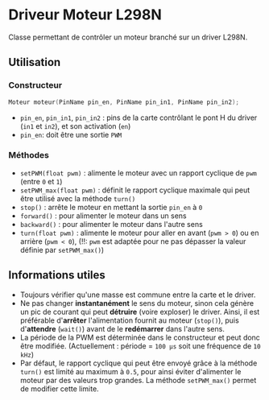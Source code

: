 # Driveur Moteur L298N

Classe permettant de contrôler un moteur branché sur un driver L298N.

## Utilisation

### Constructeur
```c
Moteur moteur(PinName pin_en, PinName pin_in1, PinName pin_in2);
```

- `pin_en`, `pin_in1`, `pin_in2` : pins de la carte contrôlant le pont H du driver (`in1` et `in2`), et son activation (`en`)
- `pin_en`: doit être une sortie `PWM`

### Méthodes

- `setPWM(float pwm)` : alimente le moteur avec un rapport cyclique de `pwm` (entre `0` et `1`)
- `setPWM_max(float pwm)` : définit le rapport cyclique maximale qui peut être utilisé avec la méthode `turn()`
- `stop()` : arrête le moteur en mettant la sortie `pin_en` à `0`
- `forward()` : pour alimenter le moteur dans un sens
- `backward()` : pour alimenter le moteur dans l'autre sens
- `turn(float pwm)` : alimente le moteur pour aller en avant (`pwm > 0`) ou en arrière (`pwm < 0`), (!!: `pwm` est adaptée pour ne pas dépasser la valeur définie par `setPWM_max()`)


## Informations utiles
- Toujours vérifier qu'une masse est commune entre la carte et le driver.
- Ne pas changer **instantanément** le sens du moteur, sinon cela génère un pic de courant qui peut **détruire** (voire exploser) le driver. Ainsi, il est préférable d'**arrêter** l'alimentation fournit au moteur (`stop()`), puis d'**attendre** (`wait()`) avant de le **redémarrer** dans l'autre sens.
- La période de la PWM est déterminée dans le constructeur et peut donc être modifiée. (Actuellement : période = `100 µs` soit une fréquence de `10 kHz`)
- Par défaut, le rapport cyclique qui peut être envoyé grâce à la méthode `turn()` est limité au maximum à `0.5`, pour ainsi éviter d'alimenter le moteur par des valeurs trop grandes. La méthode `setPWM_max()` permet de modifier cette limite.

